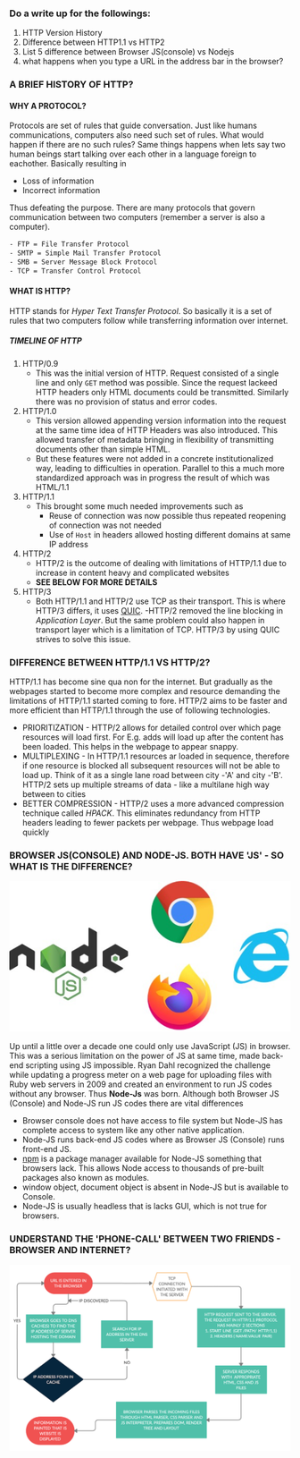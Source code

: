 ### Do a write up for the followings:
1. HTTP Version History
2. Difference between HTTP1.1 vs HTTP2 
3. List 5 difference between Browser JS(console) vs Nodejs
4. what happens when you type a URL in the address bar in the browser?


### A BRIEF HISTORY OF HTTP?
#### WHY A PROTOCOL?

Protocols are set of rules that guide conversation. Just like humans communications, computers also need such set of rules. What would happen if there are no such rules? Same things happens when lets say two human beings start talking over each other in a language foreign to eachother. Basically resulting in
- Loss of information
- Incorrect information

Thus defeating the purpose. There are many protocols that govern communication between two computers (remember a server is also a computer).
```
- FTP = File Transfer Protocol
- SMTP = Simple Mail Transfer Protocol
- SMB = Server Message Block Protocol 
- TCP = Transfer Control Protocol
```

#### WHAT IS HTTP?

HTTP stands for *Hyper Text Transfer Protocol*. So basically it is a set of rules that two computers follow while transferring information over internet.

##### TIMELINE OF HTTP

1. HTTP/0.9
   - This was the initial version of HTTP. Request consisted of a single line and only `GET` method was possible. Since the request lackeed HTTP headers only HTML documents could be transmitted. Similarly there was no provision of status and error codes.
2. HTTP/1.0
   - This version allowed appending version information into the request at the same time idea of HTTP Headers was also introduced. This allowed transfer of metadata bringing in flexibility of transmitting documents other than simple HTML.
   - But these features were not added in a concrete institutionalized way, leading to difficulties in operation. Parallel to this a much more standardized approach was in progress the result of which was HTML/1.1
3. HTTP/1.1
   - This brought some much needed improvements such as
      - Reuse of connection was now possible thus repeated reopening of connection was not needed
      - Use of `Host` in headers allowed hosting different domains at same IP address
4. HTTP/2
   - HTTP/2 is the outcome of dealing with limitations of HTTP/1.1 due to increase in content heavy and complicated websites
   - **SEE BELOW FOR MORE DETAILS**
5. HTTP/3
   - Both HTTP/1.1 and HTTP/2 use TCP as their transport. This is where HTTP/3 differs, it uses [QUIC](https://en.wikipedia.org/wiki/QUIC). 
   -HTTP/2 removed the line blocking in *Application Layer*. But the same problem could also happen in transport layer which is a limitation of TCP. HTTP/3 by using QUIC strives to solve this issue.


### DIFFERENCE BETWEEN HTTP/1.1 VS HTTP/2?

HTTP/1.1 has become sine qua non for the internet. But gradually as the webpages started to become more complex and resource demanding the limitations of HTTP/1.1 started coming to fore. HTTP/2 aims to be faster and more efficient than HTTP/1.1 through the use of following technologies.
- PRIORITIZATION - HTTP/2 allows for detailed control over which page resources will load first. For E.g. adds will load up after the content has been loaded. This helps in the webpage to appear snappy.
- MULTIPLEXING - In HTTP/1.1 resources ar loaded in sequence, therefore if one resource is blocked all subsequent resources will not be able to load up. Think of it as a single lane road between city -'A' and city -'B'. HTTP/2 sets up multiple streams of data - like a multilane high way between to cities
- BETTER COMPRESSION - HTTP/2 uses a more advanced compression technique called *HPACK*. This eliminates redundancy from HTTP headers leading to fewer packets per webpage. Thus webpage load quickly




### BROWSER JS(CONSOLE) AND NODE-JS. BOTH HAVE 'JS' - SO WHAT IS THE DIFFERENCE?

![NODE VS BROWSER](image/Img-node-vs-browser.jpg)

Up until a little over a decade one could only use JavaScript (JS) in browser. This was a serious limitation on the power of JS at same time, made back-end scripting using JS impossible. Ryan Dahl recognized the challenge while updating a progress meter on a web page for uploading files with Ruby web servers in 2009 and created an environment to run JS codes without any browser. Thus **Node-Js** was born. Although both Browser JS (Console) and Node-JS run JS codes there are vital differences
- Browser console does not have access to file system but Node-JS has complete access to system like any other native application.
- Node-JS runs back-end JS codes where as Browser JS (Console) runs front-end JS.
- [npm](https://www.npmjs.com/) is a package manager available for Node-JS something that browsers lack. This allows Node access to thousands of pre-built packages also known as modules.
- window object, document object is absent in Node-JS but is available to Console.
- Node-JS is usually headless that is lacks GUI, which is not true for browsers.


### UNDERSTAND THE 'PHONE-CALL' BETWEEN TWO FRIENDS - BROWSER AND INTERNET? 
![BROWSER-SERVER-FLOW](image/browser-server-url-flow-copy.jpg)
